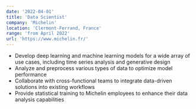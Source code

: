 ```yaml
---
date: '2022-04-01'
title: 'Data Scientist'
company: 'Michelin'
location: 'Clermont-Ferrand, France'
range: 'from April 2022'
url: 'https://www.michelin.fr/'
---
```


- Develop deep learning and machine learning models for a wide array of use cases, including time series analysis and generative design
- Analyze and preprocess various types of data to optimize model performance
- Collaborate with cross-functional teams to integrate data-driven solutions into existing workflows
- Provide statistical training to Michelin employees to enhance their data analysis capabilities
